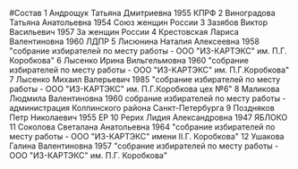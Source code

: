 #Состав
1 Андрощук Татьяна Дмитриевна 1955 КПРФ
2 Виноградова Татьяна Анатольевна 1954 Союз женщин России
3 Зазябов Виктор Васильевич 1957 За женщин России
4 Крестовская Лариса Валентиновна 1960 ЛДПР
5 Лисюнина Наталия Алексеевна 1958 \"собрание избирателей по месту работы - ООО \"ИЗ-КАРТЭКС\" им. П.Г. Коробкова\"
6 Лысенко Ирина Вильгельмовна 1960 \"собрание избирателей по месту работы - ООО \"ИЗ-КАРТЭКС\" им. П.Г.Коробкова\"
7 Лысенко Михаил Валерьевич 1985 \"собрание избирателей по месту работы - ООО \"ИЗ-КАРТЭКС\" им. П.Г.Коробкова цех №6\"
8 Маликова Людмила Валентиновна 1960 собрание избирателей по месту работы - администрация Колпинского района Санкт-Петербурга
9 Поздняков Петр Николаевич 1955 ЕР
10 Рерих Лидия Александровна 1947 ЯБЛОКО
11 Соколова Светалана Анатольевна 1964 \"собрание избирателей по месту работы - ООО \"ИЗ-КАРТЭКС\" имени II.Г. Коробкова\"
12 Ушакова Галина Валентиновна 1957 \"собрание избирателей по месту работы - ООО \"ИЗ-КАРТЭКС\" им. П.Г. Коробкова\"
